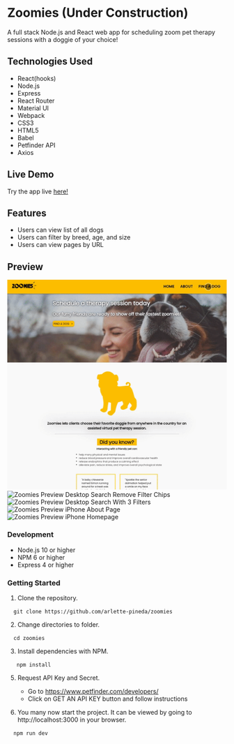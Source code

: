 # Zoomies (Under Construction)
A full stack Node.js and React web app for scheduling zoom pet therapy sessions with a doggie of your choice!

## Technologies Used
- React(hooks)
- Node.js
- Express
- React Router
- Material UI
- Webpack
- CSS3
- HTML5
- Babel
- Petfinder API
- Axios

## Live Demo
Try the app live [here!](https://zoomies-pet-therapy.arlettepineda.com/)

## Features
- Users can view list of all dogs
- Users can filter by breed, age, and size
- Users can view pages by URL

## Preview
![Zoomies Preview Desktop Search 1 Filter](DesktopSearch1Filter.gif "Zoomies search with 1 filter on desktop preview")
![Zoomies Preview Desktop Search Remove Filter Chips](DesktopSearchRemoveChips.gif "Zoomies desktop search remove filter chips preview")
![Zoomies Preview Desktop Search With 3 Filters](Desktop3FiltersNextPage.gif "Zoomies desktop search with 3 filters click to next page preview")
![Zoomies Preview iPhone About Page](AboutIphoneXSMax.gif "Zoomies iphone about page preview")
![Zoomies Preview iPhone Homepage](HomepageIphone11.gif "Zoomies iphone homepage preview")

### Development
- Node.js 10 or higher
- NPM 6 or higher
- Express 4 or higher

### Getting Started

1. Clone the repository.
  ```
    git clone https://github.com/arlette-pineda/zoomies
  ```
2. Change directories to folder.
  ```
    cd zoomies
  ```
3. Install dependencies with NPM.
  ```
     npm install
  ```
5. Request API Key and Secret.
    * Go to https://www.petfinder.com/developers/
    * Click on GET AN API KEY button and follow instructions

6. You many now start the project. It can be viewed by going to http://localhost:3000 in your browser. 
  ```javascript
    npm run dev 
  ```

